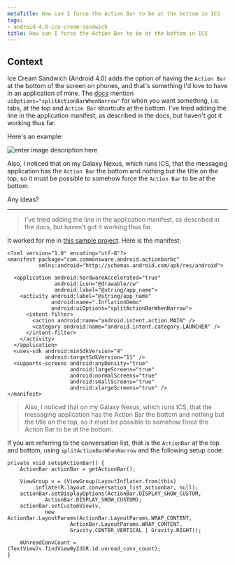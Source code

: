 ```yaml
---
metaTitle: How can I force the Action Bar to be at the bottom in ICS
tags:
- android-4.0-ice-cream-sandwich
title: How can I force the Action Bar to be at the bottom in ICS
---
```


## Context

Ice Cream Sandwich (Android 4.0) adds the option of having the `Action Bar` at the bottom of the screen on phones, and that's something I'd love to have in an application of mine. The [docs](http://developer.android.com/guide/topics/ui/actionbar.html) mention `uiOptions="splitActionBarWhenNarrow"` for when you want something, i.e. tabs, at the top and `Action Bar` shortcuts at the bottom. I've tried adding the line in the application manifest, as described in the docs, but haven't got it working thus far.


Here's an example:


![enter image description here](https://i.stack.imgur.com/zbk5a.png)


Also, I noticed that on my Galaxy Nexus, which runs ICS, that the messaging application has the `Action Bar` the bottom and nothing but the title on the top, so it must be possible to somehow force the `Action Bar` to be at the bottom.


Any ideas?



---


> 
> I've tried adding the line in the application manifest, as described in the docs, but haven't got it working thus far.
> 
> 
> 


It worked for me in [this sample project](https://github.com/commonsguy/cw-android/tree/master/Menus/ActionBarBC). Here is the manifest:



```
<?xml version="1.0" encoding="utf-8"?>
<manifest package="com.commonsware.android.actionbarbc"
          xmlns:android="http://schemas.android.com/apk/res/android">

  <application android:hardwareAccelerated="true"
               android:icon="@drawable/cw"
               android:label="@string/app_name">
    <activity android:label="@string/app_name"
              android:name=".InflationDemo"
              android:uiOptions="splitActionBarWhenNarrow">
      <intent-filter>
        <action android:name="android.intent.action.MAIN" />
        <category android:name="android.intent.category.LAUNCHER" />
      </intent-filter>
    </activity>
  </application>
  <uses-sdk android:minSdkVersion="4"
            android:targetSdkVersion="11" />
  <supports-screens android:anyDensity="true"
                    android:largeScreens="true"
                    android:normalScreens="true"
                    android:smallScreens="true"
                    android:xlargeScreens="true" />
</manifest>

```


> 
> Also, I noticed that on my Galaxy Nexus, which runs ICS, that the messaging application has the Action Bar the bottom and nothing but the title on the top, so it must be possible to somehow force the Action Bar to be at the bottom.
> 
> 
> 


If you are referring to the conversation list, that is the `ActionBar` at the top and bottom, using `splitActionBarWhenNarrow` and the following setup code:



```
private void setupActionBar() {
    ActionBar actionBar = getActionBar();

    ViewGroup v = (ViewGroup)LayoutInflater.from(this)
        .inflate(R.layout.conversation_list_actionbar, null);
    actionBar.setDisplayOptions(ActionBar.DISPLAY_SHOW_CUSTOM,
            ActionBar.DISPLAY_SHOW_CUSTOM);
    actionBar.setCustomView(v,
            new ActionBar.LayoutParams(ActionBar.LayoutParams.WRAP_CONTENT,
                    ActionBar.LayoutParams.WRAP_CONTENT,
                    Gravity.CENTER_VERTICAL | Gravity.RIGHT));

    mUnreadConvCount = (TextView)v.findViewById(R.id.unread_conv_count);
}

```
